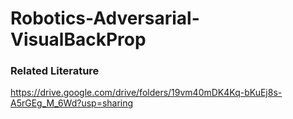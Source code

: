 # Robotics-Adversarial-VisualBackProp

###   Related Literature
https://drive.google.com/drive/folders/19vm40mDK4Kq-bKuEj8s-A5rGEg_M_6Wd?usp=sharing
